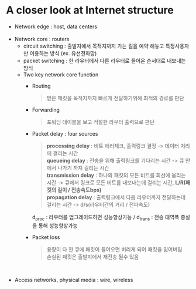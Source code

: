# A closer look at Internet structure
- Network edge : host, data centers</br></br>
- Network core : routers
    * circuit switching : 출발지에서 목적지까지 가는 길을 예약 해놓고 특정사용자만 이용하는 방식 (ex. 유선전화망)
    * packet switching : 한 라우터에서 다른 라우터로 들어온 순서대로 내보내는 방식
    * Two key network core function
        - Routing  
            > 받은 패킷을 목적지까지 빠르게 전달하기위해 최적의 경로를 판단
        - Forwarding
            > 포워딩 테이블을 보고 적절한 라우터 출력으로 판단
        - Packet delay : four sources
            > **processing delay** : 비트 에러체크, 출력링크 결정 -> 데이터 처리에 걸리는 시간 </br>
            > **queueing delay** : 전송을 위해 출력링크를 기다리는 시간 -> 큐 안에서 나가기 까지 걸리는 시간 </br>
            > **transmission delay** : 하나의 패킷의 모든 비트를 회선에 올리는 시간 -> 큐에서 링크로 모든 비트를 내보내는데 걸리는 시간, **L/R(패킷의 길이 / 전송속도bps)** </br>
            > **propagation delay** : 출력링크에서 다음 라우터까지 전달하는데 걸리는 시간 -> d/s(라우터간의 거리 / 전파속도) </br>

            d<sub>proc</sub> : 라우터를 업그레이드하면 성능향상가능 / d<sub>trans</sub> : 전송 대역폭 증설을 통해 성능향상가능
        - Packet loss 
            > 용량이 다 찬 큐에 패킷이 들어오면 버리게 되어 패킷을 잃어버림 </br>
            > 손실된 패킷은 출발지에서 재전송 될수 있음 

</br>

- Access networks, physical media : wire, wireless
